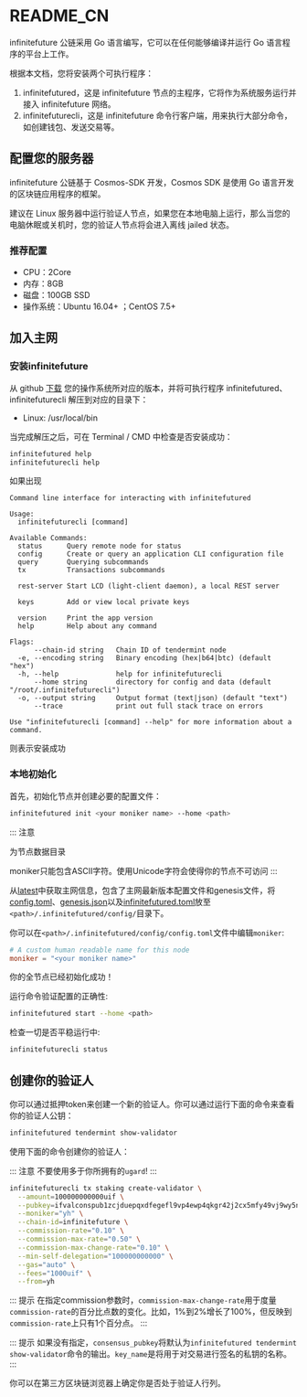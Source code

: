 # README_CN

infinitefuture 公链采用 Go 语言编写，它可以在任何能够编译并运行 Go 语言程序的平台上工作。

根据本文档，您将安装两个可执行程序：

1. infinitefutured，这是 infinitefuture 节点的主程序，它将作为系统服务运行并接入 infinitefuture 网络。
2. infinitefuturecli，这是 infinitefuture 命令行客户端，用来执行大部分命令，如创建钱包、发送交易等。

## 配置您的服务器

infinitefuture 公链基于 Cosmos-SDK 开发，Cosmos SDK 是使用 Go 语言开发的区块链应用程序的框架。

建议在 Linux 服务器中运行验证人节点，如果您在本地电脑上运行，那么当您的电脑休眠或关机时，您的验证人节点将会进入离线 jailed 状态。

### 推荐配置

- CPU：2Core
- 内存：8GB
- 磁盘：100GB SSD
- 操作系统：Ubuntu 16.04+ ；CentOS 7.5+

## 加入主网

### 安装infinitefuture

从 github [下载](https://github.com/infinitefuturechain/infinitefuture/releases) 您的操作系统所对应的版本，并将可执行程序 infinitefutured、infinitefuturecli 解压到对应的目录下：

- Linux: /usr/local/bin

当完成解压之后，可在 Terminal / CMD 中检查是否安装成功：

```bash
infinitefutured help
infinitefuturecli help
```

如果出现

```plain
Command line interface for interacting with infinitefutured

Usage:
  infinitefuturecli [command]

Available Commands:
  status      Query remote node for status
  config      Create or query an application CLI configuration file
  query       Querying subcommands
  tx          Transactions subcommands
              
  rest-server Start LCD (light-client daemon), a local REST server
              
  keys        Add or view local private keys
              
  version     Print the app version
  help        Help about any command

Flags:
      --chain-id string   Chain ID of tendermint node
  -e, --encoding string   Binary encoding (hex|b64|btc) (default "hex")
  -h, --help              help for infinitefuturecli
      --home string       directory for config and data (default "/root/.infinitefuturecli")
  -o, --output string     Output format (text|json) (default "text")
      --trace             print out full stack trace on errors

Use "infinitefuturecli [command] --help" for more information about a command.
```

则表示安装成功

### 本地初始化

首先，初始化节点并创建必要的配置文件：

```bash
infinitefutured init <your moniker name> --home <path>
```

::: 注意

<path>为节点数据目录

moniker只能包含ASCII字符。使用Unicode字符会使得你的节点不可访问
:::

从[latest](https://github.com/infinitefuturechain/infinitefuture/mainnet/tree/master/latest)中获取主网信息，包含了主网最新版本配置文件和genesis文件，将[config.toml](https://github.com/infinitefuturechain/infinitefuture/mainnet/blob/master/latest/config.toml)、[genesis.json](https://github.com/infinitefuturechain/infinitefuture/mainnet/blob/master/latest/genesis.json)以及[infinitefutured.toml](https://github.com/infinitefuturechain/infinitefuture/mainnet/blob/master/latest/infinitefutured.toml)放至`<path>/.infinitefutured/config/`目录下。

你可以在`<path>/.infinitefutured/config/config.toml`文件中编辑`moniker`:

```toml
# A custom human readable name for this node
moniker = "<your moniker name>"
```

你的全节点已经初始化成功！

运行命令验证配置的正确性:

```bash
infinitefutured start --home <path>
```

检查一切是否平稳运行中:

```bash
infinitefuturecli status
```



## 创建你的验证人

你可以通过抵押token来创建一个新的验证人。你可以通过运行下面的命令来查看你的验证人公钥：

```bash
infinitefutured tendermint show-validator
```

使用下面的命令创建你的验证人：

::: 注意
不要使用多于你所拥有的`ugard`!
:::

```bash
infinitefuturecli tx staking create-validator \
  --amount=100000000000uif \
  --pubkey=ifvalconspub1zcjduepqxdfegefl9vp4ewp4qkgr42j2cx5mfy49vj9wy5nk9najasfp7mxqk3kvuu \
  --moniker="yh" \
  --chain-id=infinitefuture \
  --commission-rate="0.10" \
  --commission-max-rate="0.50" \
  --commission-max-change-rate="0.10" \
  --min-self-delegation="100000000000" \
  --gas="auto" \
  --fees="1000uif" \
  --from=yh
```

::: 提示
在指定commission参数时，`commission-max-change-rate`用于度量`commission-rate`的百分比点数的变化。比如，1%到2%增长了100%，但反映到`commission-rate`上只有1个百分点。
:::

::: 提示
如果没有指定，`consensus_pubkey`将默认为`infinitefutured tendermint show-validator`命令的输出。`key_name`是将用于对交易进行签名的私钥的名称。
:::

你可以在第三方区块链浏览器上确定你是否处于验证人行列。